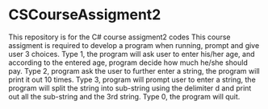 # CSCourseAssigment2
This repository is for the C# course assigment2 codes
This course assigment is required to develop a program when running, prompt and give user 3 choices.
Type 1, the program will ask user to enter his/her age, and according to the entered age, program decide how much he/she should pay.
Type 2, program ask the user to further enter a string, the program will print it out 10 times.
Type 3, program will prompt user to enter a string, the program will split the string into sub-string using the delimiter d and print out
all the sub-string and the 3rd string.
Type 0, the program will quit.
